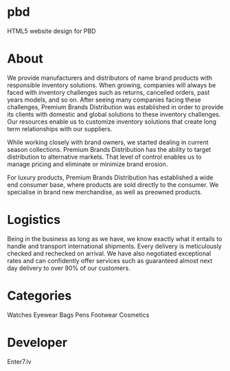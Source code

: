 # pbd
HTML5 website design for PBD

# About
We provide manufacturers and distributors of name brand products with responsible inventory solutions.
When growing, companies will always be faced with inventory challenges such as returns, cancelled orders, past years models, and so on. After seeing many companies facing these challenges, Premium Brands Distribution was established in order to provide its clients with domestic and global solutions to these inventory challenges. Our resources enable us to customize inventory solutions that create long term relationships with our suppliers.

While working closely with brand owners, we started dealing in current season collections. Premium Brands Distribution has the ability to target distribution to alternative markets. That level of control enables us to manage pricing and eliminate or minimize brand erosion. 

For luxury products, Premium Brands Distribution has established a wide end consumer base, where products are sold directly to the consumer. We specialise in brand new merchandise, as well as preowned products.

# Logistics 
Being in the business as long as we have, we know exactly what it entails to handle and transport international shipments. Every delivery is meticulously checked and rechecked on arrival. We have also negotiated exceptional rates and can confidently offer services such as guaranteed almost next day delivery to over 90% of our customers.

# Categories
Watches
Eyewear
Bags
Pens
Footwear
Cosmetics

# Developer
Enter7.lv
